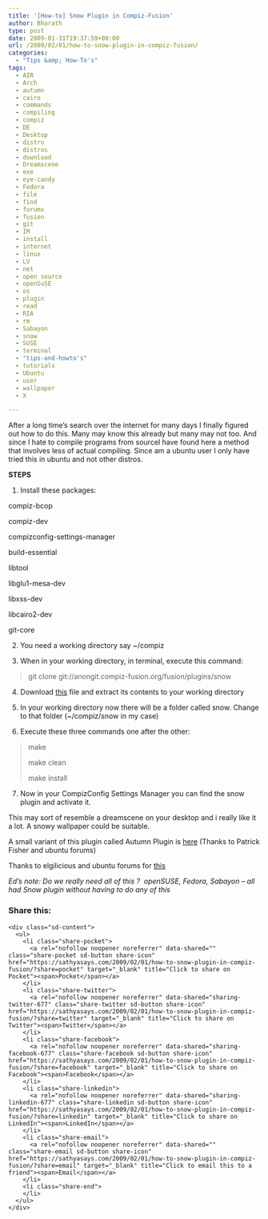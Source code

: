 ```yaml
---
title: '[How-to] Snow Plugin in Compiz-Fusion'
author: Bharath
type: post
date: 2009-01-31T19:37:59+00:00
url: /2009/02/01/how-to-snow-plugin-in-compiz-fusion/
categories:
  - "Tips &amp; How-To's"
tags:
  - AIR
  - Arch
  - autumn
  - cairo
  - commands
  - compiling
  - compiz
  - DE
  - Desktop
  - distro
  - distros
  - download
  - Dreamscene
  - exe
  - eye-candy
  - Fedora
  - file
  - find
  - forums
  - fusion
  - git
  - IM
  - install
  - internet
  - linux
  - LV
  - net
  - open source
  - openSuSE
  - os
  - plugin
  - read
  - RIA
  - rm
  - Sabayon
  - snow
  - SUSE
  - terminal
  - "tips-and-howto's"
  - tutorials
  - Ubuntu
  - user
  - wallpaper
  - X

---
```

After a long time&#8217;s search over the internet for many days I finally figured out how to do this. Many may know this already but many may not too. And since I hate to compile programs from sourceI have found here a method that involves less of actual compiling. Since am a ubuntu user I only have tried this in ubuntu and not other distros.

**STEPS**

1. Install these packages:

compiz-bcop

compiz-dev

compizconfig-settings-manager

build-essential

libtool

libglu1-mesa-dev

libxss-dev

libcairo2-dev

git-core

2. You need a working directory say ~/compiz

3. When in your working directory, in terminal, execute this command:

> git clone git://anongit.compiz-fusion.org/fusion/plugins/snow

4. Download [this][1] file and extract its contents to your working directory

5. In your working directory now there will be a folder called snow. Change to that folder (~/compiz/snow in my case)

6. Execute these three commands one after the other:

> make
> 
> make clean
> 
> make install

7. Now in your CompizConfig Settings Manager you can find the snow plugin and activate it.

This may sort of resemble a dreamscene on your desktop and i really like it a lot. A snowy wallpaper could be suitable.

A small variant of this plugin called Autumn Plugin is [here][2] (Thanks to Patrick Fisher and ubuntu forums)

Thanks to elgilicious and ubuntu forums for [this][3]

_Ed&#8217;s note: Do we really need all of this ?  openSUSE, Fedora, Sabayon &#8211; all had Snow plugin without having to do any of this_

<div class="sharedaddy sd-sharing-enabled">
  <div class="robots-nocontent sd-block sd-social sd-social-icon-text sd-sharing">
    <h3 class="sd-title">
      Share this:
    </h3>
    
    <div class="sd-content">
      <ul>
        <li class="share-pocket">
          <a rel="nofollow noopener noreferrer" data-shared="" class="share-pocket sd-button share-icon" href="https://sathyasays.com/2009/02/01/how-to-snow-plugin-in-compiz-fusion/?share=pocket" target="_blank" title="Click to share on Pocket"><span>Pocket</span></a>
        </li>
        <li class="share-twitter">
          <a rel="nofollow noopener noreferrer" data-shared="sharing-twitter-677" class="share-twitter sd-button share-icon" href="https://sathyasays.com/2009/02/01/how-to-snow-plugin-in-compiz-fusion/?share=twitter" target="_blank" title="Click to share on Twitter"><span>Twitter</span></a>
        </li>
        <li class="share-facebook">
          <a rel="nofollow noopener noreferrer" data-shared="sharing-facebook-677" class="share-facebook sd-button share-icon" href="https://sathyasays.com/2009/02/01/how-to-snow-plugin-in-compiz-fusion/?share=facebook" target="_blank" title="Click to share on Facebook"><span>Facebook</span></a>
        </li>
        <li class="share-linkedin">
          <a rel="nofollow noopener noreferrer" data-shared="sharing-linkedin-677" class="share-linkedin sd-button share-icon" href="https://sathyasays.com/2009/02/01/how-to-snow-plugin-in-compiz-fusion/?share=linkedin" target="_blank" title="Click to share on LinkedIn"><span>LinkedIn</span></a>
        </li>
        <li class="share-email">
          <a rel="nofollow noopener noreferrer" data-shared="" class="share-email sd-button share-icon" href="https://sathyasays.com/2009/02/01/how-to-snow-plugin-in-compiz-fusion/?share=email" target="_blank" title="Click to email this to a friend"><span>Email</span></a>
        </li>
        <li class="share-end">
        </li>
      </ul>
    </div>
  </div>
</div>

 [1]: http://oreaus.googlepages.com/snow.tar
 [2]: http://ubuntuforums.org/showthread.php?p=3792520
 [3]: http://ubuntuforums.org/showthread.php?t=768804